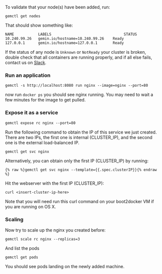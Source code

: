 ---
---

To validate that your node(s) have been added, run:

```shell
gemctl get nodes
```

That should show something like:

```shell
NAME           LABELS                                 STATUS
10.240.99.26   gemin.io/hostname=10.240.99.26    Ready
127.0.0.1      gemin.io/hostname=127.0.0.1       Ready
```

If the status of any node is `Unknown` or `NotReady` your cluster is broken, double check that all containers are running properly, and if all else fails, contact us on [Slack](/docs/troubleshooting/#slack).

### Run an application

```shell
gemctl -s http://localhost:8080 run nginx --image=nginx --port=80
```

now run `docker ps` you should see nginx running.  You may need to wait a few minutes for the image to get pulled.

### Expose it as a service

```shell
gemctl expose rc nginx --port=80
```

Run the following command to obtain the IP of this service we just created. There are two IPs, the first one is internal (CLUSTER_IP), and the second one is the external load-balanced IP.

```shell
gemctl get svc nginx
```

Alternatively, you can obtain only the first IP (CLUSTER_IP) by running:

```shell
{% raw %}gemctl get svc nginx --template={{.spec.clusterIP}}{% endraw %}
```

Hit the webserver with the first IP (CLUSTER_IP):

```shell
curl <insert-cluster-ip-here>
```

Note that you will need run this curl command on your boot2docker VM if you are running on OS X.

### Scaling

Now try to scale up the nginx you created before:

```shell
gemctl scale rc nginx --replicas=3
```

And list the pods

```shell
gemctl get pods
```

You should see pods landing on the newly added machine.